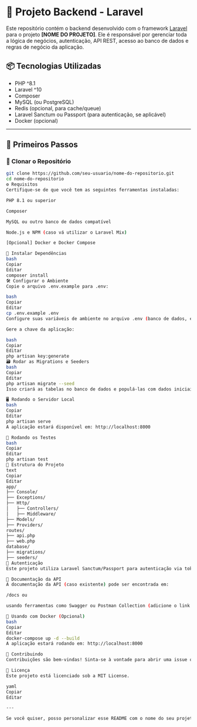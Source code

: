 # 🎯 Projeto Backend - Laravel

Este repositório contém o backend desenvolvido com o framework [Laravel](https://laravel.com/) para o projeto **[NOME DO PROJETO]**. Ele é responsável por gerenciar toda a lógica de negócios, autenticação, API REST, acesso ao banco de dados e regras de negócio da aplicação.

## 📦 Tecnologias Utilizadas

- PHP ^8.1
- Laravel ^10
- Composer
- MySQL (ou PostgreSQL)
- Redis (opcional, para cache/queue)
- Laravel Sanctum ou Passport (para autenticação, se aplicável)
- Docker (opcional)

---

## 🚀 Primeiros Passos

### 📁 Clonar o Repositório

```bash
git clone https://github.com/seu-usuario/nome-do-repositorio.git
cd nome-do-repositorio
⚙️ Requisitos
Certifique-se de que você tem as seguintes ferramentas instaladas:

PHP 8.1 ou superior

Composer

MySQL ou outro banco de dados compatível

Node.js e NPM (caso vá utilizar o Laravel Mix)

[Opcional] Docker e Docker Compose

🔧 Instalar Dependências
bash
Copiar
Editar
composer install
🛠️ Configurar o Ambiente
Copie o arquivo .env.example para .env:

bash
Copiar
Editar
cp .env.example .env
Configure suas variáveis de ambiente no arquivo .env (banco de dados, email, etc).

Gere a chave da aplicação:

bash
Copiar
Editar
php artisan key:generate
🗃️ Rodar as Migrations e Seeders
bash
Copiar
Editar
php artisan migrate --seed
Isso criará as tabelas no banco de dados e populá-las com dados iniciais (caso haja seeders).

🖥️ Rodando o Servidor Local
bash
Copiar
Editar
php artisan serve
A aplicação estará disponível em: http://localhost:8000

🧪 Rodando os Testes
bash
Copiar
Editar
php artisan test
📁 Estrutura do Projeto
text
Copiar
Editar
app/
├── Console/
├── Exceptions/
├── Http/
│   ├── Controllers/
│   ├── Middleware/
├── Models/
├── Providers/
routes/
├── api.php
├── web.php
database/
├── migrations/
├── seeders/
🔐 Autenticação
Este projeto utiliza Laravel Sanctum/Passport para autenticação via token. As rotas protegidas estão dentro do middleware auth:sanctum ou auth:api.

📄 Documentação da API
A documentação da API (caso existente) pode ser encontrada em:

/docs ou

usando ferramentas como Swagger ou Postman Collection (adicione o link se aplicável)

🐳 Usando com Docker (Opcional)
bash
Copiar
Editar
docker-compose up -d --build
A aplicação estará rodando em: http://localhost:8000

🤝 Contribuindo
Contribuições são bem-vindas! Sinta-se à vontade para abrir uma issue ou pull request.

📃 Licença
Este projeto está licenciado sob a MIT License.

yaml
Copiar
Editar

---

Se você quiser, posso personalizar esse README com o nome do seu projeto, estrutura específica, pac
